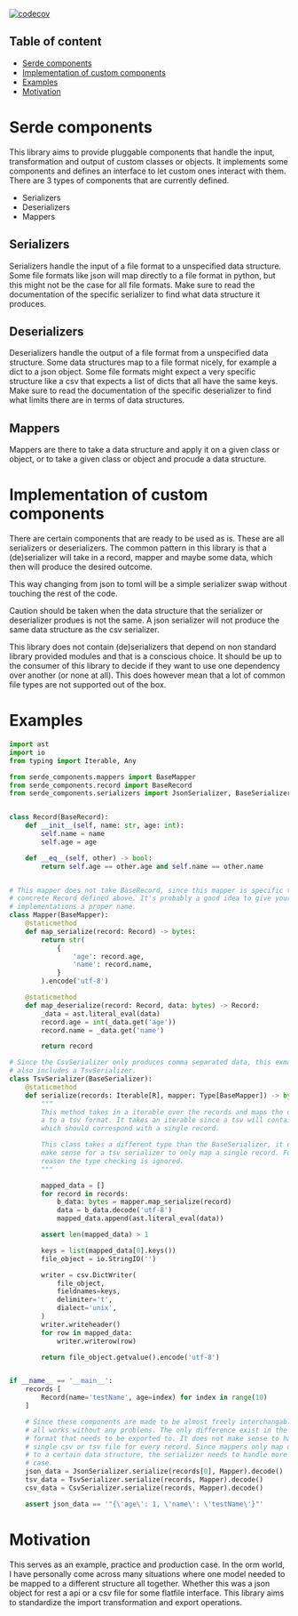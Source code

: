[![codecov](https://codecov.io/gh/MitchellBerend/serde_components/branch/master/graph/badge.svg?token=Yh8LDG6KTt)](https://codecov.io/gh/MitchellBerend/serde_components)

Table of content
---

- [Serde components](#serde-components)
- [Implementation of custom components](#implementation-of-custom-components)
- [Examples](#examples)
- [Motivation](#motivation)

# Serde components

This library aims to provide pluggable components that handle the input,
transformation and output of custom classes or objects. It implements some
components and defines an interface to let custom ones interact with them. There
are 3 types of components that are currently defined.

 - Serializers
 - Deserializers
 - Mappers

## Serializers

Serializers handle the input of a file format to a unspecified data structure.
Some file formats like json will map directly to a file format in python, but
this might not be the case for all file formats. Make sure to read the
documentation of the specific serializer to find what data structure it
produces.

## Deserializers

Deserializers handle the output of a file format from a unspecified data
structure. Some data structures map to a file format nicely, for example a dict
to a json object. Some file formats might expect a very specific structure like
a csv that expects a list of dicts that all have the same keys. Make sure to
read the documentation of the specific deserializer to find what limits there
are in terms of data structures.

## Mappers

Mappers are there to take a data structure and apply it on a given class or
object, or to take a given class or object and procude a data structure.

# Implementation of custom components

There are certain components that are ready to be used as is. These are all
serializers or deserializers. The common pattern in this library is that a
(de)serializer will take in a record, mapper and maybe some data, which then
will produce the desired outcome.

This way changing from json to toml will be a simple serializer swap without
touching the rest of the code.

Caution should be taken when the data structure that the serializer or
deserializer produes is not the same. A json serializer will not produce the
same data structure as the csv serializer.

This library does not contain (de)serializers that depend on non standard
library provided modules and that is a conscious choice. It should be up to the
consumer of this library to decide if they want to use one dependency over
another (or none at all). This does however mean that a lot of common file types
are not supported out of the box.

# Examples

```python
import ast
import io
from typing import Iterable, Any

from serde_components.mappers import BaseMapper
from serde_components.record import BaseRecord
from serde_components.serializers import JsonSerializer, BaseSerializer


class Record(BaseRecord):
    def __init__(self, name: str, age: int):
        self.name = name
        self.age = age

    def __eq__(self, other) -> bool:
        return self.age == other.age and self.name == other.name


# This mapper does not take BaseRecord, since this mapper is specific to the
# concrete Record defined above. It's probably a good idea to give your own 
# implementations a proper name.
class Mapper(BaseMapper):
    @staticmethod
    def map_serialize(record: Record) -> bytes:
        return str(
            {
                'age': record.age,
                'name': record.name,
            }
        ).encode('utf-8')

    @staticmethod
    def map_deserialize(record: Record, data: bytes) -> Record:
        _data = ast.literal_eval(data)
        record.age = int(_data.get('age'))
        record.name = _data.get('name')

        return record

# Since the CsvSerializer only produces comma separated data, this exmaple
# also includes a TsvSerializer.
class TsvSerializer(BaseSerializer):
    @staticmethod
    def serialize(records: Iterable[R], mapper: Type[BaseMapper]) -> bytes:
        """
        This method takes in a iterable over the records and maps the data from
        a to a tsv format. It takes an iterable since a tsv will contain rows
        which should correspond with a single record.

        This class takes a different type than the BaseSerializer, it does not
        make sense for a tsv serializer to only map a single record. For this
        reason the type checking is ignored.
        """

        mapped_data = []
        for record in records:
            b_data: bytes = mapper.map_serialize(record)
            data = b_data.decode('utf-8')
            mapped_data.append(ast.literal_eval(data))

        assert len(mapped_data) > 1

        keys = list(mapped_data[0].keys())
        file_object = io.StringIO('')

        writer = csv.DictWriter(
            file_object,
            fieldnames=keys, 
            delimiter='t',
            dialect='unix',
        )
        writer.writeheader()
        for row in mapped_data:
            writer.writerow(row)

        return file_object.getvalue().encode('utf-8')


if __name__ == '__main__':
    records [
        Record(name='testName', age=index) for index in range(10)
    ]

    # Since these components are made to be almost freely interchangable, this
    # all works without any problems. The only difference exist in the file
    # format that needs to be exported to. It does not make sense to have a
    # single csv or tsv file for every record. Since mappers only map one record
    # to a certain data structure, the serializer needs to handle more than one
    # case.
    json_data = JsonSerializer.serialize(records[0], Mapper).decode()
    tsv_data = TsvSerializer.serialize(records, Mapper).decode()
    csv_data = CsvSerializer.serialize(records, Mapper).decode()

    assert json_data == '"{\'age\': 1, \'name\': \'testName\'}"'
```

# Motivation

This serves as an example, practice and production case. In the orm world, I
have personally come across many situations where one model needed to be mapped
to a different structure all together. Whether this was a json object for rest a
api or a csv file for some flatfile interface. This library aims to standardize
the import transformation and export operations.
